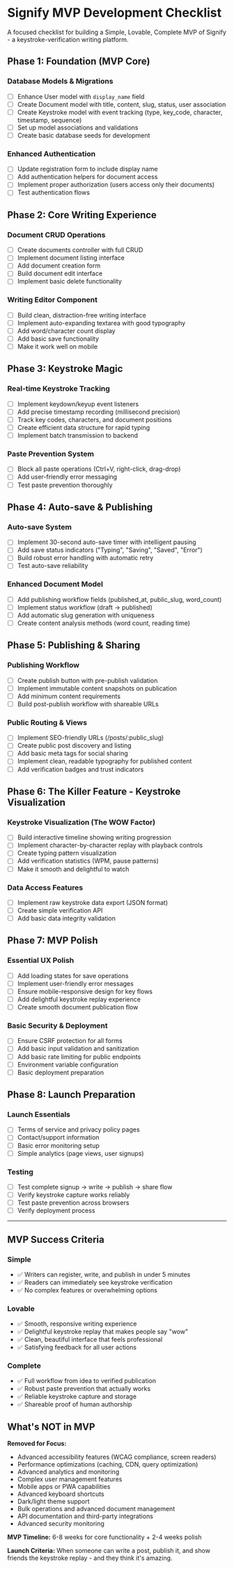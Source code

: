 # Signify MVP Development Checklist

A focused checklist for building a Simple, Lovable, Complete MVP of Signify - a keystroke-verification writing platform.

## Phase 1: Foundation (MVP Core)

### Database Models & Migrations
- [ ] Enhance User model with `display_name` field
- [ ] Create Document model with title, content, slug, status, user association
- [ ] Create Keystroke model with event tracking (type, key_code, character, timestamp, sequence)
- [ ] Set up model associations and validations
- [ ] Create basic database seeds for development

### Enhanced Authentication
- [ ] Update registration form to include display name
- [ ] Add authentication helpers for document access
- [ ] Implement proper authorization (users access only their documents)
- [ ] Test authentication flows

## Phase 2: Core Writing Experience

### Document CRUD Operations
- [ ] Create documents controller with full CRUD
- [ ] Implement document listing interface
- [ ] Add document creation form
- [ ] Build document edit interface
- [ ] Implement basic delete functionality

### Writing Editor Component
- [ ] Build clean, distraction-free writing interface
- [ ] Implement auto-expanding textarea with good typography
- [ ] Add word/character count display
- [ ] Add basic save functionality
- [ ] Make it work well on mobile

## Phase 3: Keystroke Magic

### Real-time Keystroke Tracking
- [ ] Implement keydown/keyup event listeners
- [ ] Add precise timestamp recording (millisecond precision)
- [ ] Track key codes, characters, and document positions
- [ ] Create efficient data structure for rapid typing
- [ ] Implement batch transmission to backend

### Paste Prevention System
- [ ] Block all paste operations (Ctrl+V, right-click, drag-drop)
- [ ] Add user-friendly error messaging
- [ ] Test paste prevention thoroughly

## Phase 4: Auto-save & Publishing

### Auto-save System
- [ ] Implement 30-second auto-save timer with intelligent pausing
- [ ] Add save status indicators ("Typing", "Saving", "Saved", "Error")
- [ ] Build robust error handling with automatic retry
- [ ] Test auto-save reliability

### Enhanced Document Model
- [ ] Add publishing workflow fields (published_at, public_slug, word_count)
- [ ] Implement status workflow (draft → published)
- [ ] Add automatic slug generation with uniqueness
- [ ] Create content analysis methods (word count, reading time)

## Phase 5: Publishing & Sharing

### Publishing Workflow
- [ ] Create publish button with pre-publish validation
- [ ] Implement immutable content snapshots on publication
- [ ] Add minimum content requirements
- [ ] Build post-publish workflow with shareable URLs

### Public Routing & Views
- [ ] Implement SEO-friendly URLs (/posts/:public_slug)
- [ ] Create public post discovery and listing
- [ ] Add basic meta tags for social sharing
- [ ] Implement clean, readable typography for published content
- [ ] Add verification badges and trust indicators

## Phase 6: The Killer Feature - Keystroke Visualization

### Keystroke Visualization (The WOW Factor)
- [ ] Build interactive timeline showing writing progression
- [ ] Implement character-by-character replay with playback controls
- [ ] Create typing pattern visualization
- [ ] Add verification statistics (WPM, pause patterns)
- [ ] Make it smooth and delightful to watch

### Data Access Features
- [ ] Implement raw keystroke data export (JSON format)
- [ ] Create simple verification API
- [ ] Add basic data integrity validation

## Phase 7: MVP Polish

### Essential UX Polish
- [ ] Add loading states for save operations
- [ ] Implement user-friendly error messages
- [ ] Ensure mobile-responsive design for key flows
- [ ] Add delightful keystroke replay experience
- [ ] Create smooth document publication flow

### Basic Security & Deployment
- [ ] Ensure CSRF protection for all forms
- [ ] Add basic input validation and sanitization
- [ ] Add basic rate limiting for public endpoints
- [ ] Environment variable configuration
- [ ] Basic deployment preparation

## Phase 8: Launch Preparation

### Launch Essentials
- [ ] Terms of service and privacy policy pages
- [ ] Contact/support information
- [ ] Basic error monitoring setup
- [ ] Simple analytics (page views, user signups)

### Testing
- [ ] Test complete signup → write → publish → share flow
- [ ] Verify keystroke capture works reliably
- [ ] Test paste prevention across browsers
- [ ] Verify deployment process

---

## MVP Success Criteria

### Simple
- ✅ Writers can register, write, and publish in under 5 minutes
- ✅ Readers can immediately see keystroke verification
- ✅ No complex features or overwhelming options

### Lovable
- ✅ Smooth, responsive writing experience
- ✅ Delightful keystroke replay that makes people say "wow"
- ✅ Clean, beautiful interface that feels professional
- ✅ Satisfying feedback for all user actions

### Complete
- ✅ Full workflow from idea to verified publication
- ✅ Robust paste prevention that actually works
- ✅ Reliable keystroke capture and storage
- ✅ Shareable proof of human authorship

## What's NOT in MVP

**Removed for Focus:**
- Advanced accessibility features (WCAG compliance, screen readers)
- Performance optimizations (caching, CDN, query optimization)
- Advanced analytics and monitoring
- Complex user management features
- Mobile apps or PWA capabilities
- Advanced keyboard shortcuts
- Dark/light theme support
- Bulk operations and advanced document management
- API documentation and third-party integrations
- Advanced security monitoring

**MVP Timeline:** 6-8 weeks for core functionality + 2-4 weeks polish

**Launch Criteria:** When someone can write a post, publish it, and show friends the keystroke replay - and they think it's amazing.